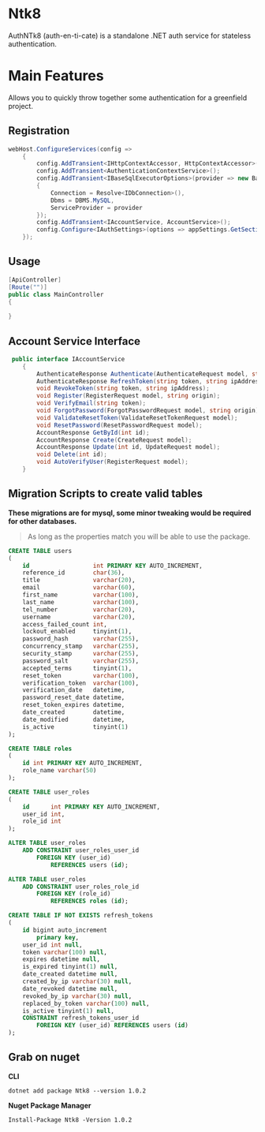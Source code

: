 # Ntk8
AuthNTk8 (auth-en-ti-cate) is a standalone .NET auth service for stateless authentication.

# Main Features
Allows you to quickly throw together some authentication for a greenfield project.

## Registration
```csharp
webHost.ConfigureServices(config =>
    {
        config.AddTransient<IHttpContextAccessor, HttpContextAccessor>();
        config.AddTransient<AuthenticationContextService>();
        config.AddTransient<IBaseSqlExecutorOptions>(provider => new BaseSqlExecutorOptions
        {
            Connection = Resolve<IDbConnection>(),
            Dbms = DBMS.MySQL,
            ServiceProvider = provider
        });
        config.AddTransient<IAccountService, AccountService>();
        config.Configure<IAuthSettings>(options => appSettings.GetSection("AuthSettings").Bind(options));
    });
```

## Usage
```csharp
[ApiController]
[Route("")]
public class MainController
{
    
}
```

## Account Service Interface
```csharp
 public interface IAccountService
    {
        AuthenticateResponse Authenticate(AuthenticateRequest model, string ipAddress);
        AuthenticateResponse RefreshToken(string token, string ipAddress);
        void RevokeToken(string token, string ipAddress);
        void Register(RegisterRequest model, string origin);
        void VerifyEmail(string token);
        void ForgotPassword(ForgotPasswordRequest model, string origin);
        void ValidateResetToken(ValidateResetTokenRequest model);
        void ResetPassword(ResetPasswordRequest model);
        AccountResponse GetById(int id);
        AccountResponse Create(CreateRequest model);
        AccountResponse Update(int id, UpdateRequest model);
        void Delete(int id);
        void AutoVerifyUser(RegisterRequest model);
    }
```



## Migration Scripts to create valid tables
**These migrations are for mysql, some minor tweaking would be required for other databases.**
> As long as the properties match you will be able to use the package.
```sql
CREATE TABLE users
(
    id                  int PRIMARY KEY AUTO_INCREMENT,
    reference_id        char(36),
    title               varchar(20),
    email               varchar(60),
    first_name          varchar(100),
    last_name           varchar(100),
    tel_number          varchar(20),
    username            varchar(20),
    access_failed_count int,
    lockout_enabled     tinyint(1),
    password_hash       varchar(255),
    concurrency_stamp   varchar(255),
    security_stamp      varchar(255),
    password_salt       varchar(255),
    accepted_terms      tinyint(1),
    reset_token         varchar(100),
    verification_token  varchar(100),
    verification_date   datetime,
    password_reset_date datetime,
    reset_token_expires datetime,
    date_created        datetime,
    date_modified       datetime,
    is_active           tinyint(1)
);
```


```sql
CREATE TABLE roles
(
    id int PRIMARY KEY AUTO_INCREMENT,
    role_name varchar(50)
);
```

```sql
CREATE TABLE user_roles
(
    id      int PRIMARY KEY AUTO_INCREMENT,
    user_id int,
    role_id int
);
```

```sql
ALTER TABLE user_roles
    ADD CONSTRAINT user_roles_user_id
        FOREIGN KEY (user_id)
            REFERENCES users (id);

ALTER TABLE user_roles
    ADD CONSTRAINT user_roles_role_id
        FOREIGN KEY (role_id)
            REFERENCES roles (id);
```

```sql
CREATE TABLE IF NOT EXISTS refresh_tokens
(
	id bigint auto_increment
		primary key,
	user_id int null,
	token varchar(100) null,
	expires datetime null,
	is_expired tinyint(1) null,
	date_created datetime null,
	created_by_ip varchar(30) null,
	date_revoked datetime null,
	revoked_by_ip varchar(30) null,
	replaced_by_token varchar(100) null,
	is_active tinyint(1) null,
	CONSTRAINT refresh_tokens_user_id
		FOREIGN KEY (user_id) REFERENCES users (id)
);
```


## Grab on nuget

**CLI**
```shell
dotnet add package Ntk8 --version 1.0.2
```

**Nuget Package Manager**
```shell
Install-Package Ntk8 -Version 1.0.2
```
